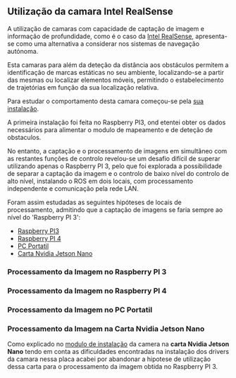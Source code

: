 ## Utilização da camara Intel RealSense
A utilização de camaras com capacidade de captação de imagem e informação de profundidade, como é o caso da [Intel RealSense](./Camara%20Intel%20RealSense.md), apresenta-se como uma alternativa a considerar nos sistemas de navegação autónoma.

Esta camaras para além da deteção da distância aos obstáculos permitem a identificação de marcas estáticas no seu ambiente, localizando-se a partir das mesmas ou localizar elementos móveis, permitindo o estabelecimento de trajetórias em função da sua localização relativa.

Para estudar o comportamento desta camara começou-se pela [sua instalação](./Instalação%20da%20camara%20Intel%20RealSense.md).

A primeira instalação foi feita no Raspberry PI3, ond etentei obter os dados necessários para alimentar o modulo de mapeamento e de deteção de obstaculos.



No entanto, a captação e o processamento de imagens em simultâneo com as restantes funções de controlo revelou-se um desafio difícil de superar utilizando apenas o Raspberry PI 3, pelo que foi explorada a possibilidade de separar a captação da imagem e o controlo de baixo nível do controlo de alto nível, instalando o ROS em dois locais, com processamento independente e comunicação pela rede LAN.

Foram assim estudadas as seguintes hipóteses de locais de processamento, admitindo que a captação de imagens se faria sempre ao nível do 'Raspberry PI 3':
- [Raspberry PI3](#Processamento-da-Imagem-no-Raspberry-PI-3)
- [Raspberry PI 4](#Processamento-da-Imagem-no-Raspberry-PI-4)
- [PC Portatil](#Processamento-da-Imagem-no-PC-Portatil)
- [Carta Nvidia Jetson Nano](#Processamento-da-Imagem-na-Carta-Nvidia-Jetson-Nano)

### Processamento da Imagem no Raspberry PI 3

### Processamento da Imagem no Raspberry PI 4

### Processamento da Imagem no PC Portatil

### Processamento da Imagem na Carta Nvidia Jetson Nano

Como explicado no [modulo de instalação](../docs/Instalação%20da%20camara%20Intel%20RealSense.md#instalação-do-sdk-da-camara) da camera na __carta Nvidia Jetson Nano__ tendo em conta as dificuldades encontradas na instalação dos drivers da camara nessa placa acabei por abandonar a hipotese de utilização dessa carta para o processamento da imagem obtida no Raspberry PI 3.
